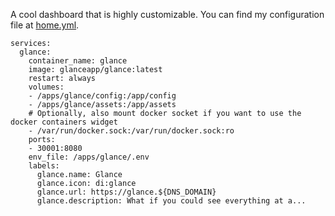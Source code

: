 A cool dashboard that is highly customizable. You can find my configuration file at [home.yml](./home.yml).

```
services:
  glance:
    container_name: glance
    image: glanceapp/glance:latest
    restart: always
    volumes:
    - /apps/glance/config:/app/config
    - /apps/glance/assets:/app/assets
    # Optionally, also mount docker socket if you want to use the docker containers widget
    - /var/run/docker.sock:/var/run/docker.sock:ro
    ports:
    - 30001:8080
    env_file: /apps/glance/.env
    labels:
      glance.name: Glance
      glance.icon: di:glance
      glance.url: https://glance.${DNS_DOMAIN}
      glance.description: What if you could see everything at a...
```
